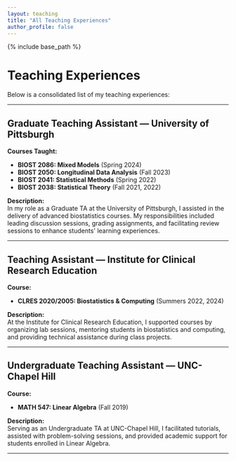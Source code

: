 ```yaml
---
layout: teaching
title: "All Teaching Experiences"
author_profile: false
---
```


{% include base_path %}

<link rel="stylesheet" href="{{ base_path }}/assets/css/cv-style.css">
<link rel="stylesheet" href="https://cdnjs.cloudflare.com/ajax/libs/font-awesome/5.15.4/css/all.min.css">

<style>
  .archive {
    width: 80%;
    margin: 0 auto;
    float: none;
    padding-right: 0;
  }
  
  @media (min-width: 80em) {
    .archive {
      width: 70%;
    }
  }
</style>

# Teaching Experiences

Below is a consolidated list of my teaching experiences:

---

## Graduate Teaching Assistant — University of Pittsburgh

**Courses Taught:**
- **BIOST 2086: Mixed Models** (Spring 2024)
- **BIOST 2050: Longitudinal Data Analysis** (Fall 2023)
- **BIOST 2041: Statistical Methods** (Spring 2022)
- **BIOST 2038: Statistical Theory** (Fall 2021, 2022)

**Description:**  
In my role as a Graduate TA at the University of Pittsburgh, I assisted in the delivery of advanced biostatistics courses. My responsibilities included leading discussion sessions, grading assignments, and facilitating review sessions to enhance students' learning experiences.

---

## Teaching Assistant — Institute for Clinical Research Education

**Course:**
- **CLRES 2020/2005: Biostatistics & Computing** (Summers 2022, 2024)

**Description:**  
At the Institute for Clinical Research Education, I supported courses by organizing lab sessions, mentoring students in biostatistics and computing, and providing technical assistance during class projects.

---

## Undergraduate Teaching Assistant — UNC-Chapel Hill

**Course:**
- **MATH 547: Linear Algebra** (Fall 2019)

**Description:**  
Serving as an Undergraduate TA at UNC-Chapel Hill, I facilitated tutorials, assisted with problem-solving sessions, and provided academic support for students enrolled in Linear Algebra.

---
